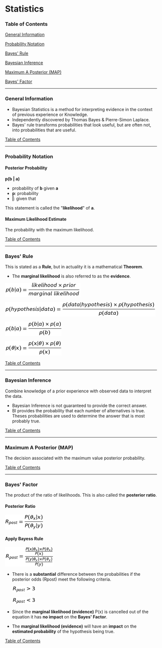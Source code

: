 # Statistics

### <a name="toc"></a>Table of Contents

[General Information](#general_info)

[Probability Notation](#probability_notation)

[Bayes' Rule](#bayes_rule)

[Bayesian Inference](#bayesian_inference)

[Maximum A Posterior (MAP)](#map)

[Bayes' Factor](#bayes_factor)

---

### <a name="general_info"></a> General Information

  - Bayesian Statistics is a method for interpreting evidence in the context
   of previous experience or Knowledge.
  - Independently discovered by Thomas Bayes & Pierre-Simon Laplace.
  - Bayes' rule transforms probabilities that look useful, but are often 
  not, into probabilities that are useful. 

[Table of Contents](#toc)

---

### <a name="probability_notation"></a> Probability Notation

#### Posterior Probability
**p(b | a)**

  - probability of **b** given **a**
  - **p**: probability
  - **|**: given that


This statement is called the "**likelihood**" of **a**.

#### Maximum Likelihood Estimate
The probability with the maximum likelihood.

[Table of Contents](#toc)

---

### <a name="bayes_rule"></a> Bayes' Rule 
This is stated as a **Rule**, but in actuality it is a mathematical
**Theorem**.

  - The **marginal likelihood** is also referred to as the **evidence**.

![alt text](bayes_rule_words_0.png)

![alt text](bayes_rule_words_1.png)

![alt text](bayes_rule_symbols_0.png)

![alt text](bayes_rule_symbols_1.png)

[Table of Contents](#toc)

---

### <a name="bayesian_inference"></a> Bayesian Inference 
Combine knowledge of a prior experience with observed data to interpret the 
data.

  - Bayesian Inference is not guaranteed to provide the correct answer.
  - BI provides the probability that each number of alternatives is true.  
  Theses probabilities are used to determine the answer that is most probably
   true.
    
[Table of Contents](#toc)

---

### <a name="map"></a> Maximum A Posterior (MAP)
The decision associated with the maximum value posterior probability.

[Table of Contents](#toc)

---

### <a name="bayes_factor"></a> Bayes' Factor
The product of the ratio of likelihoods.  This is also called the 
**posterior ratio**.

#### Posterior Ratio
![alt text](posterior_ratio.png)

#### Apply Bayess Rule
![alt text](posterior_ratio_apply_bayes_rule.png)

  - There is a **substantial** difference between the probabilities if the   
  posterior odds (Rpost) meet the following criteria.

    ![alt text](posterior_ratio_greater_3.png)

    ![alt text](posterior_ratio_less_than_3.png)
  
  - Since the **marginal likelihood (evidence)** P(x) is cancelled out of the 
  equation it has **no impact** on the **Bayes' Factor**.
  
  - The **marginal likelihood (evidence)** will have an **impact** on the 
  **estimated probability** of the hypothesis being true.

[Table of Contents](#toc)
